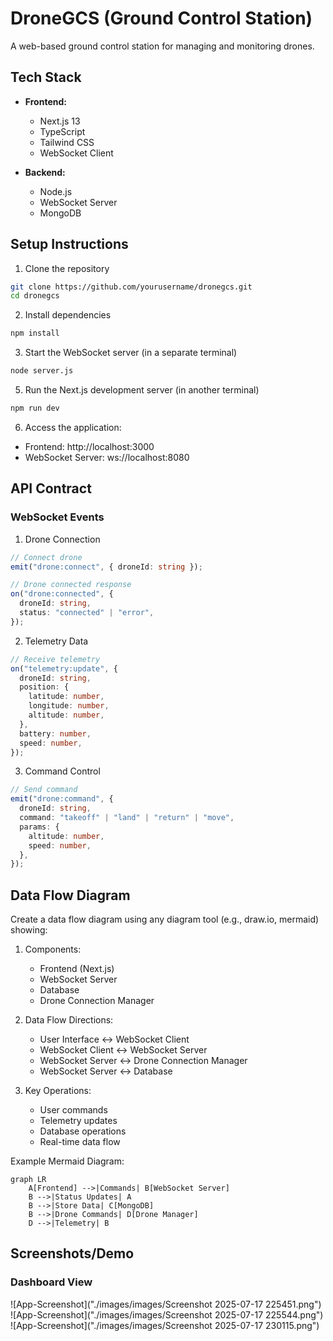 # DroneGCS (Ground Control Station)

A web-based ground control station for managing and monitoring drones.

## Tech Stack

- **Frontend:**

  - Next.js 13
  - TypeScript
  - Tailwind CSS
  - WebSocket Client

- **Backend:**
  - Node.js
  - WebSocket Server
  - MongoDB

## Setup Instructions

1. Clone the repository

```bash
git clone https://github.com/yourusername/dronegcs.git
cd dronegcs
```

2. Install dependencies

```bash
npm install
```

3. Start the WebSocket server (in a separate terminal)

```bash
node server.js
```

5. Run the Next.js development server (in another terminal)

```bash
npm run dev
```

6. Access the application:

- Frontend: http://localhost:3000
- WebSocket Server: ws://localhost:8080

## API Contract

### WebSocket Events

1. Drone Connection

```typescript
// Connect drone
emit("drone:connect", { droneId: string });

// Drone connected response
on("drone:connected", {
  droneId: string,
  status: "connected" | "error",
});
```

2. Telemetry Data

```typescript
// Receive telemetry
on("telemetry:update", {
  droneId: string,
  position: {
    latitude: number,
    longitude: number,
    altitude: number,
  },
  battery: number,
  speed: number,
});
```

3. Command Control

```typescript
// Send command
emit("drone:command", {
  droneId: string,
  command: "takeoff" | "land" | "return" | "move",
  params: {
    altitude: number,
    speed: number,
  },
});
```

## Data Flow Diagram

Create a data flow diagram using any diagram tool (e.g., draw.io, mermaid) showing:

1. Components:

   - Frontend (Next.js)
   - WebSocket Server
   - Database
   - Drone Connection Manager

2. Data Flow Directions:

   - User Interface ↔ WebSocket Client
   - WebSocket Client ↔ WebSocket Server
   - WebSocket Server ↔ Drone Connection Manager
   - WebSocket Server ↔ Database

3. Key Operations:
   - User commands
   - Telemetry updates
   - Database operations
   - Real-time data flow

Example Mermaid Diagram:

```mermaid
graph LR
    A[Frontend] -->|Commands| B[WebSocket Server]
    B -->|Status Updates| A
    B -->|Store Data| C[MongoDB]
    B -->|Drone Commands| D[Drone Manager]
    D -->|Telemetry| B
```

## Screenshots/Demo

### Dashboard View

![App-Screenshot]("./images/images/Screenshot 2025-07-17 225451.png")
![App-Screenshot]("./images/images/Screenshot 2025-07-17 225544.png")
![App-Screenshot]("./images/images/Screenshot 2025-07-17 230115.png")
